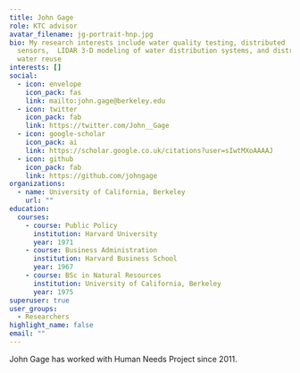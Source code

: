 ```yaml
---
title: John Gage
role: KTC advisor
avatar_filename: jg-portrait-hnp.jpg
bio: My research interests include water quality testing, distributed
  sensors,  LIDAR 3-D modeling of water distribution systems, and distributed
  water reuse
interests: []
social:
  - icon: envelope
    icon_pack: fas
    link: mailto:john.gage@berkeley.edu
  - icon: twitter
    icon_pack: fab
    link: https://twitter.com/John__Gage
  - icon: google-scholar
    icon_pack: ai
    link: https://scholar.google.co.uk/citations?user=sIwtMXoAAAAJ
  - icon: github
    icon_pack: fab
    link: https://github.com/johngage
organizations:
  - name: University of California, Berkeley
    url: ""
education:
  courses:
    - course: Public Policy
      institution: Harvard University
      year: 1971
    - course: Business Administration
      institution: Harvard Business School
      year: 1967
    - course: BSc in Natural Resources
      institution: University of California, Berkeley
      year: 1975
superuser: true
user_groups:
  - Researchers
highlight_name: false
email: ""
---
```


John Gage has worked with Human Needs Project since 2011.